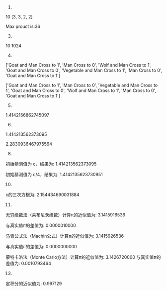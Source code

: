 1.
10
[3, 3, 2, 2]

Max prouct is:36

3.
10
1024

4.
['Goat and Man Cross to 1', 'Man Cross to 0', 'Wolf and Man Cross to 1', 'Goat and Man Cross to 0', 'Vegetable and Man Cross to 1', 'Man Cross to 0', 'Goat and Man Cross to 1']

['Goat and Man Cross to 1', 'Man Cross to 0', 'Vegetable and Man Cross to 1', 'Goat and Man Cross to 0', 'Wolf and Man Cross to 1', 'Man Cross to 0', 'Goat and Man Cross to 1']

5.
1.4142156862745097

6.
1.414213562373095
  
2.2830936467975564

8.
初始猜测值为 c，结果为: 1.414213562373095

初始猜测值为 c/4，结果为: 1.4142135623730951

10.
c的三次方根为: 2.154434690031884

11.
无穷级数法（莱布尼茨级数）计算π的近似值为: 3.1415916536

与真实值π的差值为: 0.0000010000

马青公式法（Machin公式）计算π的近似值为: 3.1415926536

与真实值π的差值为: 0.0000000000

蒙特卡洛法（Monte Carlo方法）计算π的近似值为: 3.1426720000
与真实值π的差值为: 0.0010793464

13.
定积分的近似值为: 0.997129
